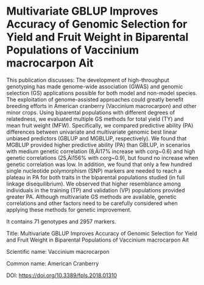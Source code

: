 # Multivariate GBLUP Improves Accuracy of Genomic Selection for Yield and Fruit Weight in Biparental Populations of Vaccinium macrocarpon Ait

This publication discusses: The development of high-throughput genotyping has made genome-wide association (GWAS) and genomic selection (GS) applications possible for both model and non-model species. The exploitation of genome-assisted approaches could greatly benefit breeding efforts in American cranberry (Vaccinium macrocarpon) and other minor crops. Using biparental populations with different degrees of relatedness, we evaluated multiple GS methods for total yield (TY) and mean fruit weight (MFW). Specifically, we compared predictive ability (PA) differences between univariate and multivariate genomic best linear unbiased predictors (GBLUP and MGBLUP, respectively). We found that MGBLUP provided higher predictive ability (PA) than GBLUP, in scenarios with medium genetic correlation (8‚Äì17% increase with corg~0.6) and high genetic correlations (25‚Äì156% with corg~0.9), but found no increase when genetic correlation was low. In addition, we found that only a few hundred single nucleotide polymorphism (SNP) markers are needed to reach a plateau in PA for both traits in the biparental populations studied (in full linkage disequilibrium). We observed that higher resemblance among individuals in the training (TP) and validation (VP) populations provided greater PA. Although multivariate GS methods are available, genetic correlations and other factors need to be carefully considered when applying these methods for genetic improvement.

It contains 71 genotypes and 2957 markers.

Title: Multivariate GBLUP Improves Accuracy of Genomic Selection for Yield and Fruit Weight in Biparental Populations of Vaccinium macrocarpon Ait

Scientific name: Vaccinium macrocarpon

Common name: American Cranberry

DOI: https://doi.org/10.3389/fpls.2018.01310


